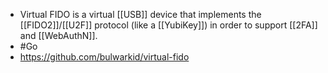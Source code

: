 - Virtual FIDO is a virtual [[USB]] device that implements the [[FIDO2]]/[[U2F]] protocol (like a [[YubiKey]]) in order to support [[2FA]] and [[WebAuthN]].
- #Go
- https://github.com/bulwarkid/virtual-fido